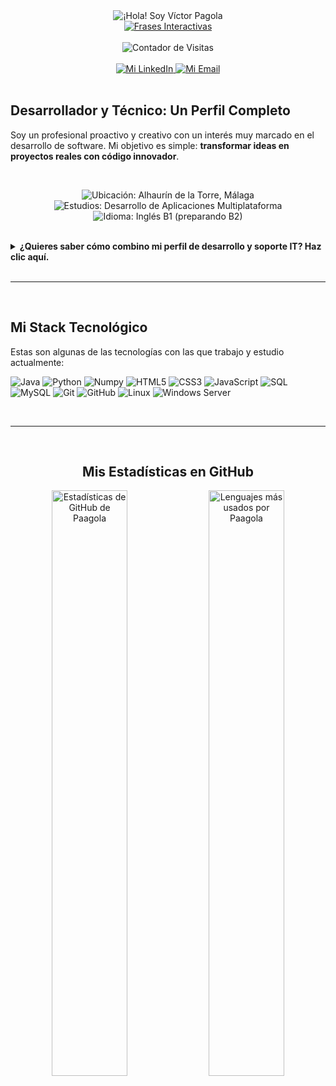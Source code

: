 <div align="center">
    <div align="center" class="titulo">
  <img src="https://capsule-render.vercel.app/api?type=waving&color=gradient&height=150&text=¡Hola!%20Soy%20Víctor%20Pagola&fontSize=50&fontAlignY=38&fontColor=FFFFFF" alt="¡Hola! Soy Víctor Pagola"/>
</div>
  <a href="https://github.com/Paagola">
    <img src="https://readme-typing-svg.herokuapp.com?font=Roboto+Mono&size=25&duration=4000&color=FFFFFF&center=true&vCenter=true&width=600&lines=JAVA+%2F+PYTHON+DEVELOPER;IT+TECHNICIAN;Automatizaci%C3%B3n+e+IA;Aprendiendo+y+Creando+Siempre" alt="Frases Interactivas" />

    
  </a>
  <br><br>
  <img src="https://komarev.com/ghpvc/?username=paagola&style=flat-square&color=blueviolet" alt="Contador de Visitas"/>
</div>

<br>

<div align="center">
  <a href="https://www.linkedin.com/in/pagola/" target="_blank">
    <img src="https://img.shields.io/badge/LinkedIn-0077B5?style=for-the-badge&logo=linkedin&logoColor=white" alt="Mi LinkedIn" />
  </a>
  <a href="mailto:victorpagola.w@gmail.com" target="_blank">
    <img src="https://img.shields.io/badge/Gmail-D14836?style=for-the-badge&logo=gmail&logoColor=white" alt="Mi Email" />
  </a>
</div>

<br>

<h2>Desarrollador y Técnico: Un Perfil Completo</h2>
  
  <p>
    Soy un profesional proactivo y creativo con un interés muy marcado en el desarrollo de software. Mi objetivo es simple: <b>transformar ideas en proyectos reales con código innovador</b>.
  </p>
  
  <br>
  
  <div align="center">
    <p>
      <img src="https://img.shields.io/badge/-Málaga-darkblue?style=flat-square&logo=google-maps" alt="Ubicación: Alhaurín de la Torre, Málaga"/>
      <img src="https://img.shields.io/badge/-D.A.M%20(1%C2%BA%20a%C3%B1o)-blue?style=flat-square&logo=gitbook" alt="Estudios: Desarrollo de Aplicaciones Multiplataforma"/>
      <img src="https://img.shields.io/badge/-Ingl%C3%A9s%20B1%20(Sac%C3%A1ndome%20B2)-red?style=flat-square&logo=google-translate" alt="Idioma: Inglés B1 (preparando B2)"/>
    </p>
  </div>
  
  <br>

  <details>
    <summary><b>¿Quieres saber cómo combino mi perfil de desarrollo y soporte IT? Haz clic aquí.</b></summary>
    <br>
    <p>
      Mi experiencia combina de forma sólida el desarrollo 
      ( <img src="https://img.shields.io/badge/Java-ED8B00?style=flat&logo=openjdk&logoColor=white" alt="Java"/> / <img src="https://img.shields.io/badge/Python-3776AB?style=flat&logo=python&logoColor=white" alt="Python"/> )
      con el <b>soporte y la administración de sistemas TI</b>. Esta dualidad me ofrece una perspectiva completa para entender y automatizar los procesos de principio a fin.
    </p>
    <p>
      Tengo una gran facilidad para aprender rápido y soy un entusiasta de la colaboración, siempre buscando la mejor manera de aplicar la <b>Inteligencia Artificial</b> para mejorar la eficiencia y la productividad empresarial.
    </p>
  </details>
 <br>
<hr>
<br>
<div align="left">
  <h2>Mi Stack Tecnológico</h2>
  <p>Estas son algunas de las tecnologías con las que trabajo y estudio actualmente:</p>
  <p>
    <img src="https://img.shields.io/badge/Java-ED8B00?style=flat&logo=openjdk&logoColor=white" alt="Java"/>
    <img src="https://img.shields.io/badge/Python-3776AB?style=flat&logo=python&logoColor=white" alt="Python"/>
    <img src="https://img.shields.io/badge/Numpy-013243?style=flat&logo=numpy&logoColor=white" alt="Numpy"/>
    <img src="https://img.shields.io/badge/HTML5-E34F26?style=flat&logo=html5&logoColor=white" alt="HTML5"/>
    <img src="https://img.shields.io/badge/CSS3-1572B6?style=flat&logo=css3&logoColor=white" alt="CSS3"/>
    <img src="https://img.shields.io/badge/JavaScript-F7DF1E?style=flat&logo=javascript&logoColor=black" alt="JavaScript"/>
    <img src="https://img.shields.io/badge/SQL-025E8C?style=flat&logo=microsoftsqlserver&logoColor=white" alt="SQL"/>
    <img src="https://img.shields.io/badge/MySQL-4479A1?style=flat&logo=mysql&logoColor=white" alt="MySQL"/>
    <img src="https://img.shields.io/badge/Git-F05032?style=flat&logo=git&logoColor=white" alt="Git"/>
    <img src="https://img.shields.io/badge/GitHub-181717?style=flat&logo=github&logoColor=white" alt="GitHub"/>
    <img src="https://img.shields.io/badge/Linux-FCC624?style=flat&logo=linux&logoColor=black" alt="Linux"/>
    <img src="https://img.shields.io/badge/Windows%20Server-0078D6?style=flat&logo=windows&logoColor=white" alt="Windows Server"/>
  </p>
</div>
<br>
<hr>
<br>
<div align="center">
  <h2>Mis Estadísticas en GitHub</h2>
  <p>
    <img width="49%" src="https://github-readme-stats.vercel.app/api?username=Paagola&show_icons=true&theme=transparent&hide_border=true&title_color=FFFFFF&text_color=9f9f9f&icon_color=0077B5" alt="Estadísticas de GitHub de Paagola" />
    <img width="49%" src="https://github-readme-stats.vercel.app/api/top-langs/?username=Paagola&layout=compact&theme=transparent&hide_border=true&title_color=FFFFFF&text_color=9f9f9f&icon_color=0077B5" alt="Lenguajes más usados por Paagola" />
  </p>
</div>
